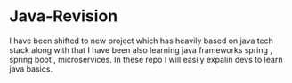 # Java-Revision
I have been shifted to new project which has heavily based on java tech stack along with that I have been also learning java frameworks spring , spring boot , microservices. In these repo I will easily  expalin devs to learn java basics.

